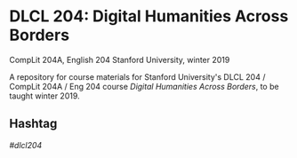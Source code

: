 # DLCL 204: Digital Humanities Across Borders
CompLit 204A, English 204
Stanford University, winter 2019

A repository for course materials for Stanford University's DLCL 204 / CompLit 204A / Eng 204 course _Digital Humanities Across Borders_, to be taught winter 2019.

## Hashtag
_#dlcl204_
